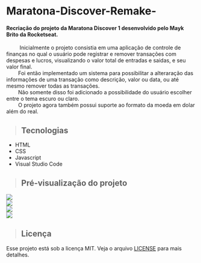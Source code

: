 # Maratona-Discover-Remake-

#### Recriação do projeto da Maratona Discover 1 desenvolvido pelo Mayk Brito da Rocketseat. 

&nbsp;&nbsp;&nbsp;&nbsp;&nbsp;&nbsp;&nbsp;&nbsp; Inicialmente o projeto consistia em uma aplicação de controle de finanças no qual o usuário pode registrar e remover transações com despesas e lucros, visualizando o valor total de entradas e saidas, e seu valor final. <br />
&nbsp;&nbsp;&nbsp;&nbsp;&nbsp;&nbsp;&nbsp;&nbsp;Foi então implementado um sistema para possibilitar a alteraração das informações de uma transação como descrição, valor ou data, ou até mesmo remover todas as transações. <br />
&nbsp;&nbsp;&nbsp;&nbsp;&nbsp;&nbsp;&nbsp;&nbsp;Não somente disso foi adicionado a possibilidade do usuário escolher entre o tema escuro ou claro. <br />
&nbsp;&nbsp;&nbsp;&nbsp;&nbsp;&nbsp;&nbsp;&nbsp;O projeto agora também possui suporte ao formato da moeda em dolar além do real. 

> ## Tecnologias

* HTML
* CSS
* Javascript
* Visual Studio Code

> ## Pré-visualização do projeto

<img src="projectPreview1.png"> <br />
<img src="projectPreview2.png"> <br />
<img src="projectPreview3.png"> <br />
<img src="projectPreview4.png"> <br />

> ## Licença

Esse projeto está sob a licença MIT. Veja o arquivo [LICENSE](LICENSE) para mais detalhes.
